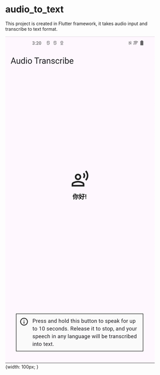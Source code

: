 # audio_to_text

This project is created in Flutter framework, it takes audio input and transcribe to text format.

[![Watch the video](https://github.com/santoshpro95/AudioToText/blob/main/thumbnail.png)](https://github.com/santoshpro95/AudioToText/blob/main/file.mov){width: 100px; }


